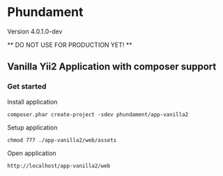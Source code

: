 Phundament
==========

Version 4.0.1.0-dev

** DO NOT USE FOR PRODUCTION YET! **

Vanilla Yii2 Application with composer support
----------------------------------------------

### Get started

Install application    

    composer.phar create-project -sdev phundament/app-vanilla2 

Setup application

    chmod 777 ./app-vanilla2/web/assets

Open application

    http://localhost/app-vanilla2/web

